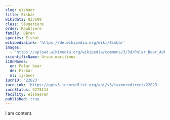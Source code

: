 ```yaml
---
slug: eisbaer
title: Eisbär
wikidata: Q33609
class: Säugetiere
order: Raubtiere
family: Bären
species: Eisbär
wikipediaLink: 'https://de.wikipedia.org/wiki/Eisbär'
images:
  - 'https://upload.wikimedia.org/wikipedia/commons/3/3d/Polar_Bear_AdF.jpg'
scientificName: Ursus maritimus
i18nNames:
  en: Polar bear
  de: Eisbär
  nl: ijsbeer
iucnID: '22823'
iucnLink: 'https://apiv3.iucnredlist.org/api/v3/taxonredirect/22823'
iucnStatus: Q278113
facility: eisbaeren
published: true
---
```


I am content.
